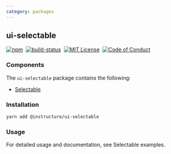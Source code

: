 ```yaml
---
category: packages
---
```


## ui-selectable

[![npm][npm]][npm-url]&nbsp;
[![build-status][build-status]][build-status-url]&nbsp;
[![MIT License][license-badge]][LICENSE]&nbsp;
[![Code of Conduct][coc-badge]][coc]

### Components
The `ui-selectable` package contains the following:
- [Selectable](#Selectable)


### Installation

```sh
yarn add @instructure/ui-selectable
```

### Usage
For detailed usage and documentation, see Selectable examples.

[npm]: https://img.shields.io/npm/v/@instructure/ui-selectable.svg
[npm-url]: https://npmjs.com/package/@instructure/ui-selectable

[build-status]: https://travis-ci.org/instructure/instructure-ui.svg?branch=master
[build-status-url]: https://travis-ci.org/instructure/instructure-ui "Travis CI"

[license-badge]: https://img.shields.io/npm/l/instructure-ui.svg?style=flat-square
[license]: https://github.com/instructure/instructure-ui/blob/master/LICENSE

[coc-badge]: https://img.shields.io/badge/code%20of-conduct-ff69b4.svg?style=flat-square
[coc]: https://github.com/instructure/instructure-ui/blob/master/CODE_OF_CONDUCT.md
